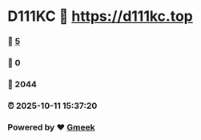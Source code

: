 # D111KC :link: https://d111kc.top 
### :page_facing_up: [5](https://d111kc.top/tag.html) 
### :speech_balloon: 0 
### :hibiscus: 2044 
### :alarm_clock: 2025-10-11 15:37:20 
### Powered by :heart: [Gmeek](https://github.com/Meekdai/Gmeek)
